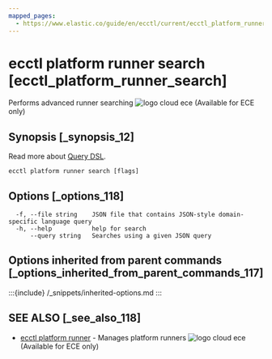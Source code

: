 ```yaml
---
mapped_pages:
  - https://www.elastic.co/guide/en/ecctl/current/ecctl_platform_runner_search.html
---
```


# ecctl platform runner search [ecctl_platform_runner_search]

Performs advanced runner searching ![logo cloud ece](https://doc-icons.s3.us-east-2.amazonaws.com/logo_cloud_ece.svg "Supported on {{ece}}") (Available for ECE only)


## Synopsis [_synopsis_12]

Read more about [Query DSL](elasticsearch://reference/query-languages/querydsl.md).

```
ecctl platform runner search [flags]
```


## Options [_options_118]

```
  -f, --file string    JSON file that contains JSON-style domain-specific language query
  -h, --help           help for search
      --query string   Searches using a given JSON query
```


## Options inherited from parent commands [_options_inherited_from_parent_commands_117]

:::{include} /_snippets/inherited-options.md
:::


## SEE ALSO [_see_also_118]

* [ecctl platform runner](/reference/ecctl_platform_runner.md)	 - Manages platform runners ![logo cloud ece](https://doc-icons.s3.us-east-2.amazonaws.com/logo_cloud_ece.svg "Supported on {{ece}}") (Available for ECE only)

